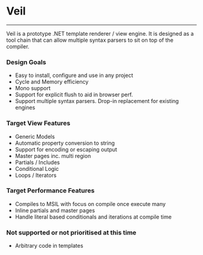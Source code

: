 # Veil

----------
Veil is a prototype .NET template renderer / view engine. It is designed as a tool chain that can allow multiple syntax parsers to sit on top of the compiler.

### Design Goals

* Easy to install, configure and use in any project
* Cycle and Memory efficiency
* Mono support
* Support for explicit flush to aid in browser perf.
* Support multiple syntax parsers. Drop-in replacement for existing engines


### Target View Features
* Generic Models
* Automatic property conversion to string
* Support for encoding or escaping output
* Master pages inc. multi region
* Partials / Includes
* Conditional Logic
* Loops / Iterators

### Target Performance Features
* Compiles to MSIL with focus on compile once execute many
* Inline partials and master pages
* Handle literal based conditionals and iterations at compile time


### Not supported or not prioritised at this time
* Arbitrary code in templates
